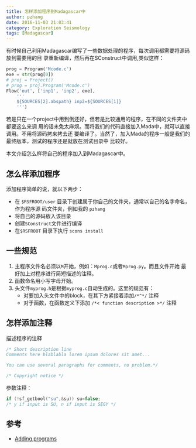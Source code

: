 ```yaml
---
title: 怎样添加程序到Madagascar中
author: pzhang
date: 2016-11-03 21:03:41
category: Exploration Seismology
tags: [Madagascar]
---
```


有时候自己利用Madagascar编写了一些数据处理的程序，每次调用都需要将源码放到需要用的目
录重新编译，然后再在SConstruct中调用,类似这样：

``` python
prog = Program('Mcode.c')
exe = str(prog[0])
# proj = Project()
# prog = proj.Program('Mcode.c')
Flow('out', ['inp1', 'inp2', exe],
    '''
    ${SOURCES[2].abspath} inp2=${SOURCES[1]}
    ''')
```
若是只在一个project中用到倒还好，但若是比较通用的程序，在不同的文件夹中都要这么来调
用的话未免太麻烦。而将我们的代码直接加入Mada中，就可以直接调用。不用将源码拷来拷去还
要编译了。当然了，加入Mada的程序一般是我们的最终版本，测试的程序还是就放在测试目录中
比较好。

本文介绍怎么样将自己的程序加入到Madagascar中。

<!--more-->

## 怎么样添加程序

添加程序简单的说，就以下两步：

- 在 `$RSFROOT/user` 目录下创建属于你自己的文件夹，通常以自己的名字命名，作为程序源
码文件夹，例如我的 `pzhang`
- 将自己的源码放入该目录
- 创建`SConstruct`文件进行编译
- 在`$RSFROOT` 目录下执行 `scons install`


## 一些规范

1. 主程序文件名必须以`M`开始，例如：`Mprog.c`或者`Mprog.py`。而且文件开始
最好加上对程序进行简短描述的注释。
2. 函数命名用小写字母开始。
3. 头文件`myprog.h`是根据`myprog.c`自动生成的。这里的规范有：
    - 对要加入头文件中的block，在其下方紧接着添加`/*^*/` 注释
    - 对于函数，在函数定义下添加 `/*< function description >*/` 注释

## 怎样添加注释

描述程序的注释

``` c
/* Short description line
Comments here blablabla lorem ipsum dolores sit amet...

You can use several paragraphs for comments, no problem.*/

/* Copyright notice */
```

参数注释：

```c
if (!sf_getbool("su",&su)) su=false;
/* y if input is SU, n if input is SEGY */
```

## 参考
- [Adding programs](http://www.ahay.org/wiki/Adding_new_programs_to_Madagascar)
